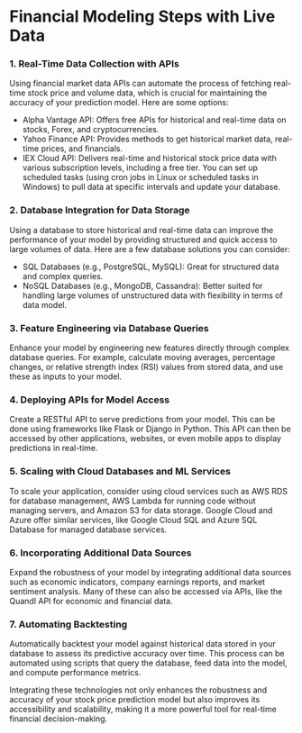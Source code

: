 # Financial Modeling Steps with Live Data
### 1. Real-Time Data Collection with APIs
Using financial market data APIs can automate the process of fetching real-time stock price and volume data, which is crucial for maintaining the accuracy of your prediction model. Here are some options:

- Alpha Vantage API: Offers free APIs for historical and real-time data on stocks, Forex, and cryptocurrencies.
- Yahoo Finance API: Provides methods to get historical market data, real-time prices, and financials.
- IEX Cloud API: Delivers real-time and historical stock price data with various subscription levels, including a free tier.
You can set up scheduled tasks (using cron jobs in Linux or scheduled tasks in Windows) to pull data at specific intervals and update your database.

### 2. Database Integration for Data Storage
Using a database to store historical and real-time data can improve the performance of your model by providing structured and quick access to large volumes of data. Here are a few database solutions you can consider:

- SQL Databases (e.g., PostgreSQL, MySQL): Great for structured data and complex queries.
- NoSQL Databases (e.g., MongoDB, Cassandra): Better suited for handling large volumes of unstructured data with flexibility in terms of data model.

### 3. Feature Engineering via Database Queries
Enhance your model by engineering new features directly through complex database queries. For example, calculate moving averages, percentage changes, or relative strength index (RSI) values from stored data, and use these as inputs to your model.

### 4. Deploying APIs for Model Access
Create a RESTful API to serve predictions from your model. This can be done using frameworks like Flask or Django in Python. This API can then be accessed by other applications, websites, or even mobile apps to display predictions in real-time.

### 5. Scaling with Cloud Databases and ML Services
To scale your application, consider using cloud services such as AWS RDS for database management, AWS Lambda for running code without managing servers, and Amazon S3 for data storage. Google Cloud and Azure offer similar services, like Google Cloud SQL and Azure SQL Database for managed database services.

### 6. Incorporating Additional Data Sources
Expand the robustness of your model by integrating additional data sources such as economic indicators, company earnings reports, and market sentiment analysis. Many of these can also be accessed via APIs, like the Quandl API for economic and financial data.

### 7. Automating Backtesting
Automatically backtest your model against historical data stored in your database to assess its predictive accuracy over time. This process can be automated using scripts that query the database, feed data into the model, and compute performance metrics.

Integrating these technologies not only enhances the robustness and accuracy of your stock price prediction model but also improves its accessibility and scalability, making it a more powerful tool for real-time financial decision-making.
